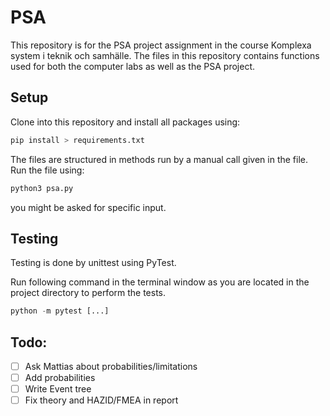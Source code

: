 # PSA

This repository is for the PSA project assignment in the course Komplexa system i teknik och samhälle.
The files in this repository contains functions used for both the computer labs as well as the PSA project. 

## Setup 

Clone into this repository and install all packages using:
```bash
pip install > requirements.txt
```


The files are structured in methods run by a manual call given in the file. Run the file using: 

```bash
python3 psa.py
```
you might be asked for specific input.


## Testing

Testing is done by unittest using PyTest.

Run following command in the terminal window as you are located in the project directory to perform the tests.

```python
python -m pytest [...]
```

## Todo: 

- [ ] Ask Mattias about probabilities/limitations
- [ ] Add probabilities
- [ ] Write Event tree
- [ ] Fix theory and HAZID/FMEA in report
